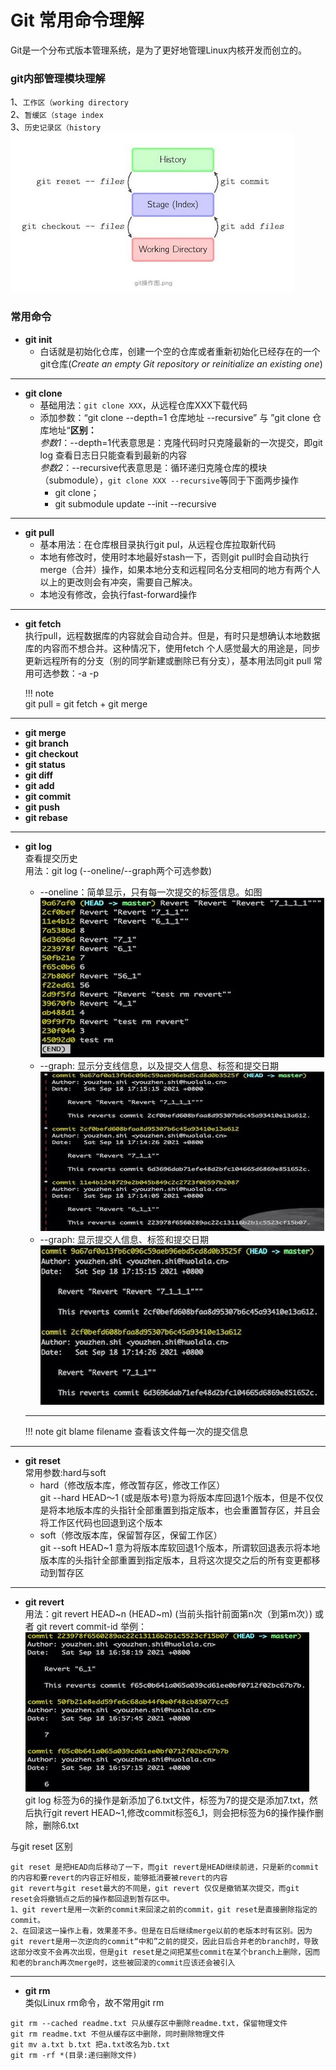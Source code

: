# Git 常用命令理解

Git是一个分布式版本管理系统，是为了更好地管理Linux内核开发而创立的。

### git内部管理模块理解
1、`工作区（working directory`  
2、`暂缓区（stage index`  
3、`历史记录区（history`    
![Git区域划分](images/area.jpg "Git区域划分")  


### 常用命令
- **git init**  
    * 白话就是初始化仓库，创建一个空的仓库或者重新初始化已经存在的一个git仓库(*Create an empty Git repository or reinitialize an existing one*)

---
- **git clone**  
    * 基础用法：`git clone XXX`，从远程仓库XXX下载代码
    * 添加参数：“git clone --depth=1 仓库地址 --recursive” 与 ”git clone 仓库地址“**区别：**  
    *参数1*：--depth=1代表意思是：克隆代码时只克隆最新的一次提交，即git log 查看日志日只能查看到最新的内容  
    *参数2*：--recursive代表意思是：循环递归克隆仓库的模块（submodule），`git clone XXX --recursive`等同于下面两步操作 
        * git clone；
        * git submodule update --init --recursive  

---
- **git pull**  
    * 基本用法：在仓库根目录执行git pul，从远程仓库拉取新代码
    * 本地有修改时，使用时本地最好stash一下，否则git pull时会自动执行merge（合并）操作，如果本地分支和远程同名分支相同的地方有两个人以上的更改则会有冲突，需要自己解决。    
    * 本地没有修改，会执行fast-forward操作  

---
- **git fetch**   
执行pull，远程数据库的内容就会自动合并。但是，有时只是想确认本地数据库的内容而不想合并。这种情况下，使用fetch
个人感觉最大的用途是，同步更新远程所有的分支（别的同学新建或删除已有分支），基本用法同git pull
常用可选参数：-a -p

    !!! note  
    git pull = git fetch + git merge

---
- **git merge**   
- **git branch**
- **git checkout**  
- **git status**  
- **git diff**   
- **git add**  
- **git commit**  
- **git push**  
- **git rebase**   

--- 
- **git log**   
查看提交历史  
用法：git log (--oneline/--graph两个可选参数)  
    * --oneline：简单显示，只有每一次提交的标签信息。如图  
    ![log-one](images/log-one.jpg "log-one") 
    * --graph: 显示分支线信息，以及提交人信息、标签和提交日期   
    ![log-graph](images/log-graph.jpg "log-one")
    * --graph: 显示提交人信息、标签和提交日期   
    ![log](images/log.jpg "log")  

    ---  
    !!! note 
    git blame filename 查看该文件每一次的提交信息

---
- **git reset**   
常用参数:hard与soft  
    * hard（修改版本库，修改暂存区，修改工作区）  
    git --hard HEAD～1 (或是版本号)意为将版本库回退1个版本，但是不仅仅是将本地版本库的头指针全部重置到指定版本，也会重置暂存区，并且会将工作区代码也回退到这个版本
    * soft（修改版本库，保留暂存区，保留工作区）  
    git --soft HEAD~1 意为将版本库软回退1个版本，所谓软回退表示将本地版本库的头指针全部重置到指定版本，且将这次提交之后的所有变更都移动到暂存区  

---
- **git revert**  
用法：git revert HEAD~n (HEAD~m) (当前头指针前面第n次（到第m次）)  或者 git revert commit-id
举例：  
![gitrevert](images/revert.jpg "git revert")    
git log 标签为6的操作是新添加了6.txt文件，标签为7的提交是添加7.txt，然后执行git revert HEAD~1,修改commit标签6_1，则会把标签为6的操作操作删除，删除6.txt

与git reset 区别
```
git reset 是把HEAD向后移动了一下，而git revert是HEAD继续前进，只是新的commit的内容和要revert的内容正好相反，能够抵消要被revert的内容   
git revert与git reset最大的不同是，git revert 仅仅是撤销某次提交，而git reset会将撤销点之后的操作都回退到暂存区中。
1、git revert是用一次新的commit来回滚之前的commit，git reset是直接删除指定的commit。
2、在回滚这一操作上看，效果差不多。但是在日后继续merge以前的老版本时有区别。因为git revert是用一次逆向的commit“中和”之前的提交，因此日后合并老的branch时，导致这部分改变不会再次出现，但是git reset是之间把某些commit在某个branch上删除，因而和老的branch再次merge时，这些被回滚的commit应该还会被引入
```
---
- **git rm**  
类似Linux rm命令，故不常用git rm
```   
git rm --cached readme.txt 只从缓存区中删除readme.txt，保留物理文件  
git rm readme.txt 不但从缓存区中删除，同时删除物理文件  
git mv a.txt b.txt 把a.txt改名为b.txt  
git rm -rf *(目录:递归删除文件)  
```

